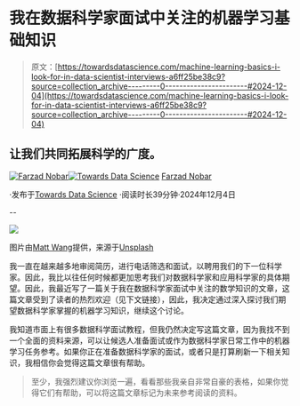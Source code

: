 # 我在数据科学家面试中关注的机器学习基础知识

> 原文：[https://towardsdatascience.com/machine-learning-basics-i-look-for-in-data-scientist-interviews-a6ff25be38c9?source=collection_archive---------0-----------------------#2024-12-04](https://towardsdatascience.com/machine-learning-basics-i-look-for-in-data-scientist-interviews-a6ff25be38c9?source=collection_archive---------0-----------------------#2024-12-04)

## 让我们共同拓展科学的广度。

[](https://medium.com/@fmnobar?source=post_page---byline--a6ff25be38c9--------------------------------)[![Farzad Nobar](../Images/2d75209693b712300e6f0796bd2487d0.png)](https://medium.com/@fmnobar?source=post_page---byline--a6ff25be38c9--------------------------------)[](https://towardsdatascience.com/?source=post_page---byline--a6ff25be38c9--------------------------------)[![Towards Data Science](../Images/a6ff2676ffcc0c7aad8aaf1d79379785.png)](https://towardsdatascience.com/?source=post_page---byline--a6ff25be38c9--------------------------------) [Farzad Nobar](https://medium.com/@fmnobar?source=post_page---byline--a6ff25be38c9--------------------------------)

·发布于[Towards Data Science](https://towardsdatascience.com/?source=post_page---byline--a6ff25be38c9--------------------------------) ·阅读时长39分钟·2024年12月4日

--

![](../Images/070f8e471fe19971246fb89df0d5b5a0.png)

图片由[Matt Wang](https://unsplash.com/@iseeworld?utm_content=creditCopyText&utm_medium=referral&utm_source=unsplash)提供，来源于[Unsplash](https://unsplash.com/photos/water-waves-on-black-and-white-textile-Z9NyRzMxicU?utm_content=creditCopyText&utm_medium=referral&utm_source=unsplash)

我一直在越来越多地审阅简历，进行电话筛选和面试，以聘用我们的下一位科学家。因此，我比以往任何时候都更加思考我们对数据科学家和应用科学家的具体期望。因此，我最近写了一篇关于我在数据科学家面试中关注的数学知识的文章，这篇文章受到了读者的热烈欢迎（见下文链接），因此，我决定通过深入探讨我们期望数据科学家掌握的机器学习知识，继续这个讨论。

我知道市面上有很多数据科学面试教程，但我仍然决定写这篇文章，因为我找不到一个全面的资料来源，可以让候选人准备面试或作为数据科学家日常工作中的机器学习任务参考。如果你正在准备数据科学家的面试，或者只是打算刷新一下相关知识，我相信你会觉得这篇文章很有帮助。

> 至少，我强烈建议你浏览一遍，看看那些我亲自非常自豪的表格，如果你觉得它们有帮助，可以将这篇文章标记为未来参考阅读的资料。
